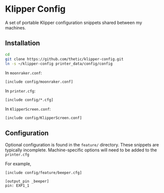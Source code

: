 # Klipper Config

A set of portable Klipper configuration snippets shared between my machines.

## Installation

```sh
cd
git clone https://github.com/thetic/klipper-config.git
ln -s ~/klipper-config printer_data/config/config
```

In `moonraker.conf`:

```
[include config/moonraker.conf]
```

In `printer.cfg`:

```
[include config/*.cfg]
```

In `KlipperScreen.conf`:

```
[include config/KlipperScreen.conf]
```

## Configuration

Optional configuration is found in the `feature/` directory.
These snippets are typically incomplete.
Machine-specific options will need to be added to the `printer.cfg`

For example,

```
[include config/feature/beeper.cfg]

[output_pin _beeper]
pin: EXP1_1
```
